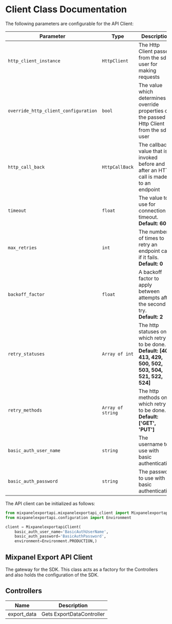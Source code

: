 
# Client Class Documentation

The following parameters are configurable for the API Client:

| Parameter | Type | Description |
|  --- | --- | --- |
| `http_client_instance` | `HttpClient` | The Http Client passed from the sdk user for making requests |
| `override_http_client_configuration` | `bool` | The value which determines to override properties of the passed Http Client from the sdk user |
| `http_call_back` | `HttpCallBack` | The callback value that is invoked before and after an HTTP call is made to an endpoint |
| `timeout` | `float` | The value to use for connection timeout. <br> **Default: 60** |
| `max_retries` | `int` | The number of times to retry an endpoint call if it fails. <br> **Default: 0** |
| `backoff_factor` | `float` | A backoff factor to apply between attempts after the second try. <br> **Default: 2** |
| `retry_statuses` | `Array of int` | The http statuses on which retry is to be done. <br> **Default: [408, 413, 429, 500, 502, 503, 504, 521, 522, 524]** |
| `retry_methods` | `Array of string` | The http methods on which retry is to be done. <br> **Default: ['GET', 'PUT']** |
| `basic_auth_user_name` | `string` | The username to use with basic authentication |
| `basic_auth_password` | `string` | The password to use with basic authentication |

The API client can be initialized as follows:

```python
from mixpanelexportapi.mixpanelexportapi_client import MixpanelexportapiClient
from mixpanelexportapi.configuration import Environment

client = MixpanelexportapiClient(
    basic_auth_user_name='BasicAuthUserName',
    basic_auth_password='BasicAuthPassword',
    environment=Environment.PRODUCTION,)
```

## Mixpanel Export API Client

The gateway for the SDK. This class acts as a factory for the Controllers and also holds the configuration of the SDK.

## Controllers

| Name | Description |
|  --- | --- |
| export_data | Gets ExportDataController |

